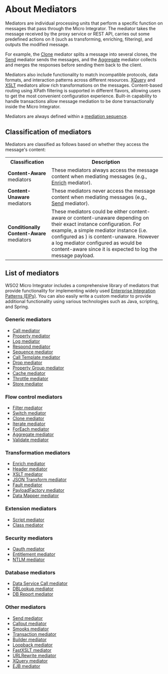 # About Mediators

Mediators are individual processing units that perform a specific function on messages that pass through the Micro Integrator. The mediator takes the message received by the proxy service or REST API, carries out some predefined actions on it (such as transforming, enriching, filtering), and outputs the modified message. 

For example, the [Clone]({{base_path}}/reference/mediators/clone-mediator) mediator splits a message into several clones, the [Send]({{base_path}}/reference/mediators/send-mediator) mediator sends the messages, and the [Aggregate]({{base_path}}/reference/mediators/aggregate-mediator) mediator collects and merges the responses before sending them back to the client. 

Mediators also include functionality to match incompatible protocols, data formats, and interaction patterns across different resources. [XQuery]({{base_path}}/reference/mediators/xquery-mediator) and [XSLT]({{base_path}}/reference/mediators/xslt-mediator) mediators allow rich transformations on the messages. Content-based routing using XPath filtering is supported in different flavors, allowing users to get the most convenient configuration experience. Built-in capability to handle transactions allow message mediation to be done transactionally inside the Micro Integrator.

Mediators are always defined within a [mediation sequence]({{base_path}}/reference/mediation-sequences).

## Classification of mediators

Mediators are classified as follows based on whether they access the message's content: 

<table>
  <col width="140">
  <tr>
    <th>Classification</th>
    <th>Description</th>
  </tr>
  <tr>
    <td><b>Content-Aware</b> mediators</td>
    <td>
      These mediators always access the message content when mediating messages (e.g., <a href="{{base_path}}/reference/mediators/enrich-mediator">Enrich</a> mediator).
    </td>
  </tr>
  <tr>
    <td><b>Content-Unaware</b> mediators</td>
    <td>
      These mediators never access the message content when mediating messages (e.g., <a href="{{base_path}}/reference/mediators/send-mediator">Send</a> mediator).
    </td>
  </tr>
  <tr>
    <td><b>Conditionally Content-Aware</b> mediators</td>
    <td>
      These mediators could be either content-aware or content-unaware depending on their exact instance configuration. For example, a simple <a href="{{base_path}}/reference/mediators/log-mediator"></a> mediator instance (i.e. configured as <log/>) is content-unaware. However a log mediator configured as <log level=”full”/> would be content-aware since it is expected to log the message payload.
    </td>
  </tr>
</table>

## List of mediators

WSO2 Micro Integrator includes a comprehensive library of mediators that provide functionality for implementing widely used [Enterprise Integration Patterns (EIPs)]({{base_path}}/learn/enterprise-integration-patterns/eip-overview/). You can also easily write a custom mediator to provide additional functionality using various technologies such as Java, scripting, and Spring.

### Generic mediators

- [Call mediator]({{base_path}}/reference/mediators/call-mediator)
- [Property mediator]({{base_path}}/reference/mediators/property-mediator)
- [Log mediator]({{base_path}}/reference/mediators/log-mediator)
- [Respond mediator]({{base_path}}/reference/mediators/respond-mediator)
- [Sequence mediator]({{base_path}}/reference/mediators/sequence-mediator)
- [Call Template mediator]({{base_path}}/reference/mediators/call-template-mediator)
- [Drop mediator]({{base_path}}/reference/mediators/drop-mediator)
- [Property Group mediator]({{base_path}}/reference/mediators/property-group-mediator)
- [Cache mediator]({{base_path}}/reference/mediators/cache-mediator)
- [Throttle mediator]({{base_path}}/reference/mediators/throttle-mediator)
- [Store mediator]({{base_path}}/reference/mediators/store-mediator)

### Flow control mediators

- [Filter mediator]({{base_path}}/reference/mediators/filter-mediator)
- [Switch mediator]({{base_path}}/reference/mediators/switch-mediator)
- [Clone mediator]({{base_path}}/reference/mediators/clone-mediator)
- [Iterate mediator]({{base_path}}/reference/mediators/iterate-mediator)
- [ForEach mediator]({{base_path}}/reference/mediators/foreach-mediator)
- [Aggregate mediator]({{base_path}}/reference/mediators/aggregate-mediator)
- [Validate mediator]({{base_path}}/reference/mediators/validate-mediator)

### Transformation mediators

- [Enrich mediator]({{base_path}}/reference/mediators/enrich-mediator)
- [Header mediator]({{base_path}}/reference/mediators/header-mediator)
- [XSLT mediator]({{base_path}}/reference/mediators/xslt-mediator)
- [JSON Transform mediator]({{base_path}}/reference/mediators/json-transform-mediator)
- [Fault mediator]({{base_path}}/reference/mediators/fault-mediator)
- [PayloadFactory mediator]({{base_path}}/reference/mediators/payloadfactory-mediator)
- [Data Mapper mediator]({{base_path}}/reference/mediators/data-mapper-mediator)

### Extension mediators

- [Script mediator]({{base_path}}/reference/mediators/script-mediator)
- [Class mediator]({{base_path}}/reference/mediators/class-mediator)

### Security mediators

- [Oauth mediator]({{base_path}}/reference/mediators/oauth-mediator)
- [Entitlement mediator]({{base_path}}/reference/mediators/entitlement-mediator/)
- [NTLM mediator]({{base_path}}/reference/mediators/ntlm-mediator/)

### Database mediators

- [Data Service Call mediator]({{base_path}}/reference/mediators/dss-mediator/)
- [DBLookup mediator]({{base_path}}/reference/mediators/dblookup-mediator)
- [DB Report mediator]({{base_path}}/reference/mediators/db-report-mediator)

### Other mediators

- [Send mediator]({{base_path}}/reference/mediators/send-mediator)
- [Callout mediator]({{base_path}}/reference/mediators/callout-mediator)
- [Smooks mediator]({{base_path}}/reference/mediators/smooks-mediator)
- [Transaction mediator]({{base_path}}/reference/mediators/transaction-mediator)
- [Builder mediator]({{base_path}}/reference/mediators/builder-mediator)
- [Loopback mediator]({{base_path}}/reference/mediators/loopback-mediator/)
- [FastXSLT mediator]({{base_path}}/reference/mediators/fastxslt-mediator)
- [URLRewrite mediator]({{base_path}}/reference/mediators/urlrewrite-mediator/)
- [XQuery mediator]({{base_path}}/reference/mediators/xquery-mediator/)
- [EJB mediator]({{base_path}}/reference/mediators/ejb-mediator/)

